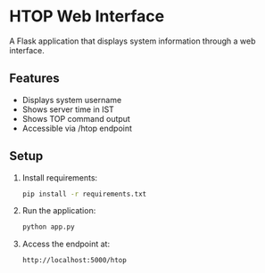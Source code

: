# HTOP Web Interface

A Flask application that displays system information through a web interface.

## Features
- Displays system username
- Shows server time in IST
- Shows TOP command output
- Accessible via /htop endpoint

## Setup
1. Install requirements:
   ```bash
   pip install -r requirements.txt
   ```

2. Run the application:
   ```bash
   python app.py
   ```

3. Access the endpoint at:
   ```
   http://localhost:5000/htop
   ```